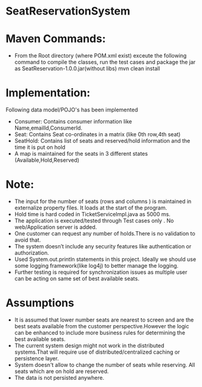 # SeatReservationSystem


# Maven Commands:

* From the Root directory (where POM.xml exist) exceute the following command to compile the classes, run the test cases and package the jar as SeatReservation-1.0.0.jar(without libs) 
	mvn clean install 


# Implementation:
Following data model/POJO's has been implemented
* Consumer: Contains consumer information like Name,emailId,ConsumerId.
* Seat: Contains Seat co-ordinates in a matrix (like 0th row,4th seat) 
* SeatHold: Contains list of seats and reserved/hold information and the time it is put on hold
* A map is maintained for the seats in 3 different states (Available,Hold,Reserved)
 

# Note:
* The input for the number of seats (rows and columns ) is maintained in externalize property files. It loads at the start of the program.
* Hold time is hard coded in TicketServiceImpl.java as 5000 ms.
* The application is executed/tested through Test cases only . No web/Application server is added.
* One customer can request any number of holds.There is no validation to avoid that.
* The system doesn’t include any security features like authentication or authorization.
* Used System.out.println statements in this project. Ideally we should use some logging framework(like log4j) to better manage the logging.
* Further testing is required for synchronization issues as multiple user can be acting on same set of best available seats.

# Assumptions
* It is assumed that lower number seats are nearest to screen and are the best seats available from the customer perspective.However the logic can be enhanced to include more business rules for determining the best available seats.   
* The current system design might not work in the distributed systems.That will require use of distributed/centralized caching or persistence layer.
* System doesn't allow to change the number of seats while reserving. All seats which are on hold are reserved.
* The data is not persisted anywhere.
 

 

